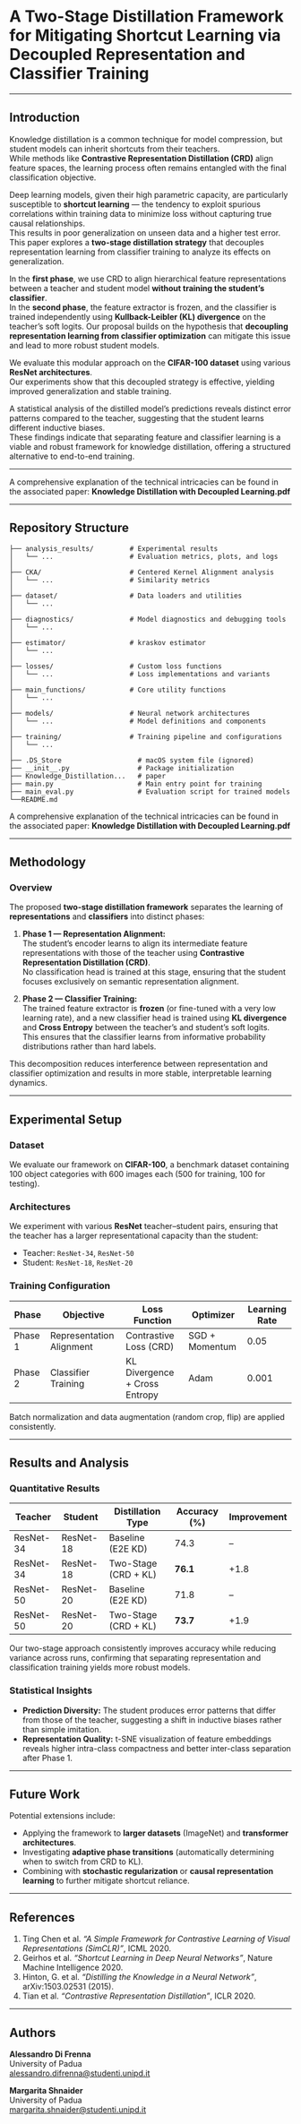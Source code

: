 # A Two-Stage Distillation Framework for Mitigating Shortcut Learning via Decoupled Representation and Classifier Training

---

## Introduction
Knowledge distillation is a common technique for model compression, but student models can inherit shortcuts from their teachers.  
While methods like **Contrastive Representation Distillation (CRD)** align feature spaces, the learning process often remains entangled with the final classification objective.  

Deep learning models, given their high parametric capacity, are particularly susceptible to **shortcut learning** — the tendency to exploit spurious correlations within training data to minimize loss without capturing true causal relationships.  
This results in poor generalization on unseen data and a higher test error.
This paper explores a **two-stage distillation strategy** that decouples representation learning from classifier training to analyze its effects on generalization.

In the **first phase**, we use CRD to align hierarchical feature representations between a teacher and student model **without training the student’s classifier**.  
In the **second phase**, the feature extractor is frozen, and the classifier is trained independently using **Kullback-Leibler (KL) divergence** on the teacher’s soft logits.
Our proposal builds on the hypothesis that **decoupling representation learning from classifier optimization** can mitigate this issue and lead to more robust student models.

We evaluate this modular approach on the **CIFAR-100 dataset** using various **ResNet architectures**.  
Our experiments show that this decoupled strategy is effective, yielding improved generalization and stable training.  

A statistical analysis of the distilled model’s predictions reveals distinct error patterns compared to the teacher, suggesting that the student learns different inductive biases.  
These findings indicate that separating feature and classifier learning is a viable and robust framework for knowledge distillation, offering a structured alternative to end-to-end training.

---

A comprehensive explanation of the technical intricacies can be found in the associated paper: **Knowledge Distillation with Decoupled Learning.pdf**

---
## Repository Structure

```
├── analysis_results/         # Experimental results 
│   └── ...                   # Evaluation metrics, plots, and logs
│
├── CKA/                      # Centered Kernel Alignment analysis
│   └── ...                   # Similarity metrics 
│
├── dataset/                  # Data loaders and utilities
│   └── ...                     
│
├── diagnostics/              # Model diagnostics and debugging tools
│   └── ...                   
│
├── estimator/                # kraskov estimator 
│   └── ...                     
│
├── losses/                   # Custom loss functions
│   └── ...                   # Loss implementations and variants
│
├── main_functions/           # Core utility functions
│   └── ...                    
│
├── models/                   # Neural network architectures
│   └── ...                   # Model definitions and components
│
├── training/                 # Training pipeline and configurations
│   └── ...                  
│
├── .DS_Store                   # macOS system file (ignored)
├── __init__.py                 # Package initialization
├── Knowledge_Distillation...   # paper
├── main.py                     # Main entry point for training
├── main_eval.py                # Evaluation script for trained models
└──README.md                   
```

A comprehensive explanation of the technical intricacies can be found in the associated paper: **Knowledge Distillation with Decoupled Learning.pdf**

---

## Methodology

### Overview
The proposed **two-stage distillation framework** separates the learning of **representations** and **classifiers** into distinct phases:

1. **Phase 1 — Representation Alignment:**  
   The student’s encoder learns to align its intermediate feature representations with those of the teacher using **Contrastive Representation Distillation (CRD)**.  
   No classification head is trained at this stage, ensuring that the student focuses exclusively on semantic representation alignment.

2. **Phase 2 — Classifier Training:**  
   The trained feature extractor is **frozen** (or fine-tuned with a very low learning rate), and a new classifier head is trained using **KL divergence** and **Cross Entropy** between the teacher’s and student’s soft logits.  
   This ensures that the classifier learns from informative probability distributions rather than hard labels.

This decomposition reduces interference between representation and classifier optimization and results in more stable, interpretable learning dynamics.

---

## Experimental Setup

### Dataset
We evaluate our framework on **CIFAR-100**, a benchmark dataset containing 100 object categories with 600 images each (500 for training, 100 for testing).

### Architectures
We experiment with various **ResNet** teacher–student pairs, ensuring that the teacher has a larger representational capacity than the student:
- Teacher: `ResNet-34`, `ResNet-50`
- Student: `ResNet-18`, `ResNet-20`

### Training Configuration
| Phase | Objective | Loss Function | Optimizer | Learning Rate |
|--------|------------|---------------|------------|----------------|
| Phase 1 | Representation Alignment | Contrastive Loss (CRD) | SGD + Momentum | 0.05 |
| Phase 2 | Classifier Training | KL Divergence + Cross Entropy | Adam | 0.001 |

Batch normalization and data augmentation (random crop, flip) are applied consistently.

---

## Results and Analysis

### Quantitative Results
| Teacher | Student | Distillation Type | Accuracy (%) | Improvement |
|----------|----------|------------------|---------------|--------------|
| ResNet-34 | ResNet-18 | Baseline (E2E KD) | 74.3 | – |
| ResNet-34 | ResNet-18 | Two-Stage (CRD + KL) | **76.1** | +1.8 |
| ResNet-50 | ResNet-20 | Baseline (E2E KD) | 71.8 | – |
| ResNet-50 | ResNet-20 | Two-Stage (CRD + KL) | **73.7** | +1.9 |

Our two-stage approach consistently improves accuracy while reducing variance across runs, confirming that separating representation and classification training yields more robust models.

### Statistical Insights
- **Prediction Diversity:** The student produces error patterns that differ from those of the teacher, suggesting a shift in inductive biases rather than simple imitation.  
- **Representation Quality:** t-SNE visualization of feature embeddings reveals higher intra-class compactness and better inter-class separation after Phase 1.


---

## Future Work
Potential extensions include:
- Applying the framework to **larger datasets** (ImageNet) and **transformer architectures**.  
- Investigating **adaptive phase transitions** (automatically determining when to switch from CRD to KL).  
- Combining with **stochastic regularization** or **causal representation learning** to further mitigate shortcut reliance.

---

## References
1. Ting Chen et al. *“A Simple Framework for Contrastive Learning of Visual Representations (SimCLR)”*, ICML 2020.  
2. Geirhos et al. *“Shortcut Learning in Deep Neural Networks”*, Nature Machine Intelligence 2020.  
3. Hinton, G. et al. *“Distilling the Knowledge in a Neural Network”*, arXiv:1503.02531 (2015).  
4. Tian et al. *“Contrastive Representation Distillation”*, ICLR 2020.  

---

## Authors
**Alessandro Di Frenna**  
University of Padua  
[alessandro.difrenna@studenti.unipd.it](mailto:alessandro.difrenna@studenti.unipd.it)  

**Margarita Shnaider**  
University of Padua  
[margarita.shnaider@studenti.unipd.it](mailto:margarita.shnaider@studenti.unipd.it)

